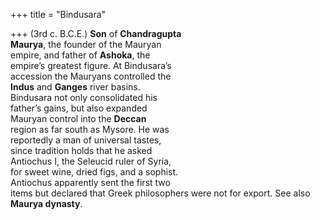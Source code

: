 +++
title = "Bindusara"

+++
(3rd c. B.C.E.) **Son** of **Chandragupta**  
**Maurya**, the founder of the Mauryan  
empire, and father of **Ashoka**, the  
empire’s greatest figure. At Bindusara’s  
accession the Mauryans controlled the  
**Indus** and **Ganges** river basins.  
Bindusara not only consolidated his  
father’s gains, but also expanded  
Mauryan control into the **Deccan**  
region as far south as Mysore. He was  
reportedly a man of universal tastes,  
since tradition holds that he asked  
Antiochus I, the Seleucid ruler of Syria,  
for sweet wine, dried figs, and a sophist.  
Antiochus apparently sent the first two  
items but declared that Greek philosophers were not for export. See also  
**Maurya dynasty**.